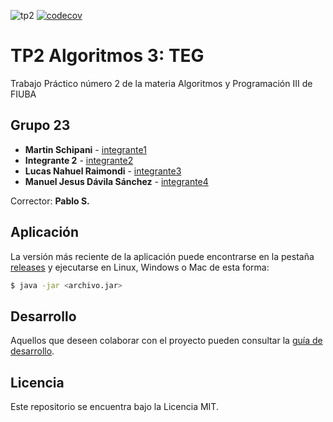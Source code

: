 ![tp2](https://github.com/Manu-jesus/Algo3_Tp2_TEG/actions/workflows/build.yml/badge.svg) [![codecov](https://codecov.io/gh/Manu-jesus/Algo3_Tp2_TEG/branch/master/graph/badge.svg)](https://codecov.io/gh/Manu-jesus/Algo3_Tp2_TEG)

# TP2 Algoritmos 3: TEG 

Trabajo Práctico número 2 de la materia Algoritmos y Programación III de FIUBA

## Grupo 23

* **Martin Schipani** - [integrante1](https://github.com/integrante1)
* **Integrante 2** - [integrante2](https://github.com/integrante2)
* **Lucas Nahuel Raimondi** - [integrante3](https://github.com/RZ-LU)
* **Manuel Jesus Dávila Sánchez** - [integrante4](https://github.com/Manu-jesus)

Corrector: **Pablo S.**

## Aplicación

La versión más reciente de la aplicación puede encontrarse en la pestaña [releases](https://github.com/Manu-jesus/Algo3_Tp2_TEG/releases/latest) y ejecutarse en Linux, Windows o Mac de esta forma:

```bash
$ java -jar <archivo.jar>
```

## Desarrollo

Aquellos que deseen colaborar con el proyecto pueden consultar la [guía de desarrollo](./docs/Desarrollo.md).

## Licencia

Este repositorio se encuentra bajo la Licencia MIT.



